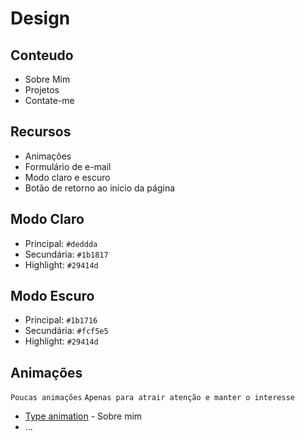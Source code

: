 # Design

## Conteudo

* Sobre Mim
* Projetos
* Contate-me

## Recursos

* Animações
* Formulário de e-mail
* Modo claro e escuro
* Botão de retorno ao início da página

## Modo Claro

* Principal: `#deddda`
* Secundária: `#1b1817`
* Highlight: `#29414d`

## Modo Escuro

* Principal: `#1b1716`
* Secundária: `#fcf5e5`
* Highlight: `#29414d`

## Animações

`Poucas animações`
`Apenas para atrair atenção e manter o interesse`

* <a href="https://www.codesdope.com/blog/article/12-creative-css-and-javascript-text-typing-animati/" target="_blank" rel="noopener noreferrer">Type animation</a> - Sobre mim
* ...
